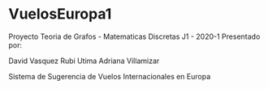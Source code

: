 # VuelosEuropa1

Proyecto Teoria de Grafos - Matematicas Discretas J1 - 2020-1
Presentado por:

David Vasquez
Rubi Utima
Adriana Villamizar

Sistema de Sugerencia de Vuelos Internacionales en Europa
